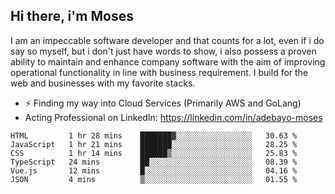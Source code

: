 ## Hi there, i'm Moses

I am an impeccable software developer and that counts for a lot, even if i do say so myself, but i don't just have words to show, i also possess a proven ability to maintain and enhance company software with the aim of improving operational functionality in line with business requirement. I build for the web and businesses with my favorite stacks.
- ⚡ Finding my way into Cloud Services (Primarily AWS and GoLang)
- Acting Professional on LinkedIn: https://linkedin.com/in/adebayo-moses

<!--START_SECTION:waka-->

```text
HTML         1 hr 28 mins    ███████▓░░░░░░░░░░░░░░░░░   30.63 %
JavaScript   1 hr 21 mins    ███████░░░░░░░░░░░░░░░░░░   28.25 %
CSS          1 hr 14 mins    ██████▒░░░░░░░░░░░░░░░░░░   25.83 %
TypeScript   24 mins         ██░░░░░░░░░░░░░░░░░░░░░░░   08.39 %
Vue.js       12 mins         █░░░░░░░░░░░░░░░░░░░░░░░░   04.16 %
JSON         4 mins          ▒░░░░░░░░░░░░░░░░░░░░░░░░   01.55 %
```

<!--END_SECTION:waka-->
